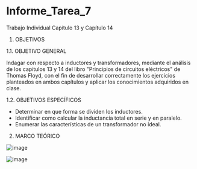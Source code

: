 # Informe_Tarea_7
Trabajo Individual Capítulo 13 y Capítulo 14

1. OBJETIVOS 

1.1. OBJETIVO GENERAL

Indagar con respecto a inductores y transformadores, mediante el análisis de los capítulos 13 y 14 del libro "Principios de circuitos eléctricos" de Thomas Floyd, con el fin de desarrollar correctamente los ejercicios planteados en ambos capítulos y aplicar los conocimientos adquiridos en clase.

1.2. OBJETIVOS ESPECÍFICOS

- Determinar en que forma se dividen los inductores.
- Identificar como calcular la inductancia total en serie y en paralelo.
- Enumerar las características de un transformador no ideal.

2. MARCO TEÓRICO

![image](https://user-images.githubusercontent.com/105623628/185639808-d90795c9-985c-481c-9fab-2a57ebc0994c.png)

![image](https://user-images.githubusercontent.com/105623628/185639851-e500550c-b844-458e-8068-70a719d0835d.png)
